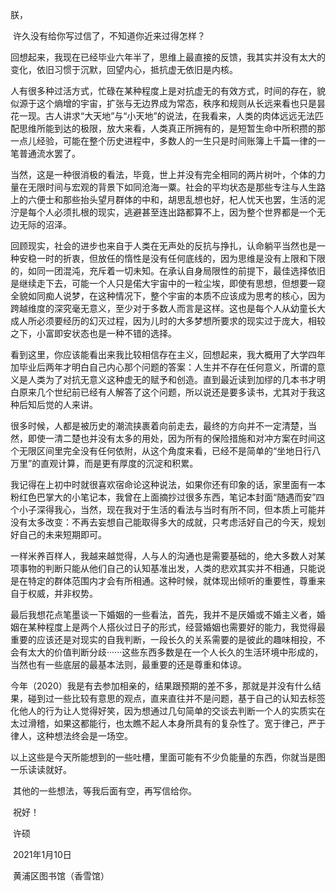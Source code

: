 朕，

​		许久没有给你写过信了，不知道你近来过得怎样？

​		回想起来，我现在已经毕业六年半了，思维上最直接的反馈，我其实并没有太大的变化，依旧习惯于沉默，回望内心，抵抗虚无依旧是内核。

​		人有很多种过活方式，忙碌在某种程度上是对抗虚无的有效方式，时间的存在，貌似源于这个熵增的宇宙，扩张与无边界成为常态，秩序和规则从长远来看也只是昙花一现。古人讲求“大天地”与“小天地”的说法，在我看来，人类的肉体远远无法匹配思维所能到达的极限，放大来看，人类真正所拥有的，是短暂生命中所积攒的那一点儿经验，可能在整个历史进程中，多数人的一生只是时间账簿上千篇一律的一笔普通流水罢了。

​		当然，这是一种很消极的看法，毕竟，世上并没有完全相同的两片树叶，个体的力量在无限时间与宏观的背景下如同沧海一粟。社会的平均状态是那些专注与人生路上的六便士和那些抬头望月群体的中和，胡思乱想也好，杞人忧天也罢，生活的泥泞是每个人必须扎根的现实，逃避甚至连出路都算不上，因为整个世界都是一个无边无际的沼泽。

​		回顾现实，社会的进步也来自于人类在无声处的反抗与挣扎，认命躺平当然也是一种安稳一时的折衷，但放任的惰性是没有任何底线的，因为思维是没有上限和下限的，如同一团混沌，充斥着一切未知。在承认自身局限性的前提下，最佳选择依旧是继续走下去，可能一个人只是偌大宇宙中的一粒尘埃，即使有思想，但想要一窥全貌如同痴人说梦，在这种情况下，整个宇宙的本质不应该成为思考的核心，因为跨越维度的深究毫无意义，至少对于多数人而言是这样。这也是每个人从幼童长大成人所必须要经历的幻灭过程，因为儿时的大多梦想所要求的现实过于庞大，相较之下，小富即安状态也是一种不错的选择。

​		看到这里，你应该能看出来我比较相信存在主义，回想起来，我大概用了大学四年加毕业后两年才明白自己内心那个问题的答案：人生并不存在任何意义，所谓的意义是人类为了对抗无意义这种虚无的赋予和创造。直到最近读到加缪的几本书才明白原来几个世纪前已经有人解答了这个问题，所以说还是要多读书，尤其对于我这种后知后觉的人来讲。

​		很多时候，人都是被历史的潮流挟裹着向前走去，最终的方向并不一定清楚，当然，即使一清二楚也并没有太多的用处，因为所有的保险措施和对冲方案在时间这个无限区间里完全没有任何依附，从这个角度来看，已经不是简单的“坐地日行八万里”的直观计算，而是更有厚度的沉淀和积累。

​		我记得在上初中时就很喜欢宿命论这种说法，如果你还有印象的话，家里面有一本粉红色巴掌大的小笔记本，我曾在上面摘抄过很多东西，笔记本封面“随遇而安”四个小子深得我心，当然，现在我对于生活的看法与当时有所不同，但本质上可能并没有太多改变：不再去妄想自己能取得多大的成就，只考虑活好自己的今天，规划好自己的未来短期即可。

​		一样米养百样人，我越来越觉得，人与人的沟通也是需要基础的，绝大多数人对某项事物的判断只能从他们自己的认知基准出发，人类的悲欢其实并不相通，只能说是在特定的群体范围内才会有所相通。这种时候，就体现出倾听的重要性，尊重来自于权威，并非权势。

​		最后我想花点笔墨谈一下婚姻的一些看法，首先，我并不是厌婚或不婚主义者，婚姻在某种程度上是两个人搭伙过日子的形式，经营婚姻也需要好的能力，我觉得最重要的应该还是对现实的自我判断，一段长久的关系需要的是彼此的趣味相投，不会有太大的价值判断分歧······这些东西多数是在一个人长久的生活环境中形成的，当然也有一些底层的最基本法则，最重要的还是尊重和体谅。

​		今年（2020）我是有去参加相亲的，结果跟预期的差不多，那就是并没有什么结果，碰到过一些比较有意思的观点，直来直往并不是问题，基于自己的认知去标签化他人的行为让人觉得好笑，因为想通过几句简单的交谈去判断一个人的实质实在太过滑稽，如果这都能行，也太瞧不起人本身所具有的复杂性了。宽于律己，严于律人，这种想法终会是一场空。

​		以上这些是今天所能想到的一些吐槽，里面可能有不少负能量的东西，你就当是图一乐读读就好。

​		其他的一些想法，等我后面有空，再写信给你。

​		祝好！

​																																						许硕

​																																				2021年1月10日

​																																			黄浦区图书馆（香雪馆）

